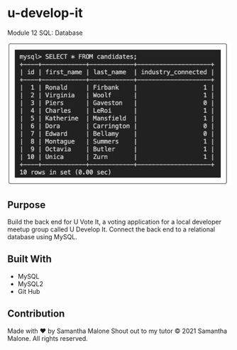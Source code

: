 # u-develop-it
Module 12 SQL: Database


![Image of U-Develop-It Home](screenshot.png)


## Purpose
Build the back end for U Vote It, a voting application for a local developer meetup group called U Develop It. 
Connect the back end to a relational database using MySQL.

## Built With
* MySQL
* MySQL2
* Git Hub

## Contribution
Made with ❤️ by Samantha Malone
Shout out to my tutor
© 2021 Samantha Malone. All rights reserved.

